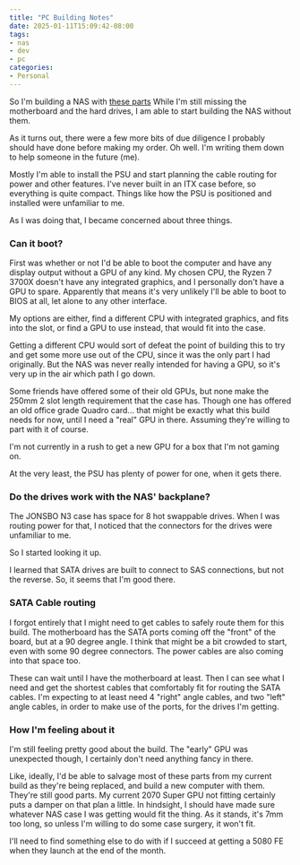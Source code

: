 ```yaml
---
title: "PC Building Notes"
date: 2025-01-11T15:09:42-08:00
tags:
- nas
- dev
- pc
categories: 
- Personal
---
```


So I'm building a NAS with [these parts](https://pcpartpicker.com/list/LBM74p)
While I'm still missing the motherboard and the hard drives, I am able to start
building the NAS without them.

As it turns out, there were a few more bits of due diligence I 
probably should have done before making my order. Oh well.
I'm writing them down to help someone in the future (me).
 
<!--more-->

Mostly I'm able to install the PSU and start planning the cable routing for power
and other features. I've never built in an ITX case before, so everything is
quite compact. Things like how the PSU is positioned and installed were
unfamiliar to me.

As I was doing that, I became concerned about three things.

### Can it boot?

First was whether or not I'd be able to boot the computer and have any
display output without a GPU of any kind. My chosen CPU, the Ryzen 7 3700X doesn't
have any integrated graphics, and I personally don't have a GPU to spare. 
Apparently that means it's very unlikely I'll be able to boot to BIOS at all,
let alone to any other interface.

My options are either, find a different CPU with integrated graphics, and fits
into the slot, or find a GPU to use instead, that would fit into the case.

Getting a different CPU would sort of defeat the point of building this to try
and get some more use out of the CPU, since it was the only part I had originally.
But the NAS was never really intended for having a GPU, so it's very up in the
air which path I go down. 

Some friends have offered some of their old GPUs, but none make the 250mm 2 slot
length requirement that the case has. Though one has offered an old office grade
Quadro card... that might be exactly what this build needs for now, until I need
a "real" GPU in there. Assuming they're willing to part with it of course.

I'm not currently in a rush to get a new GPU for a box that I'm not gaming on.

At the very least, the PSU has plenty of power for one, when it gets there.

### Do the drives work with the NAS' backplane?

The JONSBO N3 case has space for 8 hot swappable drives. When I was routing power
for that, I noticed that the connectors for the drives were unfamiliar to me.

So I started looking it up.

I learned that SATA drives are built to connect to SAS connections, but not the
reverse. So, it seems that I'm good there.

### SATA Cable routing

I forgot entirely that I might need to get cables to safely route them for this
build. The motherboard has the SATA ports coming off the "front" of the board,
but at a 90 degree angle. I think that might be a bit crowded to start, even
with some 90 degree connectors. The power cables are also coming into that space
too.

These can wait until I have the motherboard at least. Then I can see what I need
and get the shortest cables that comfortably fit for routing the SATA cables.
I'm expecting to at least need 4 "right" angle cables, and two "left" angle
cables, in order to make use of the ports, for the drives I'm getting.

### How I'm feeling about it

I'm still feeling pretty good about the build. The "early" GPU was unexpected
though, I certainly don't need anything fancy in there.

Like, ideally, I'd be able to salvage most of these parts from my current build
as they're being replaced, and build a new computer with them. They're still
good parts. My current 2070 Super GPU not fitting certainly puts a damper on that
plan a little. In hindsight, I should have made sure whatever NAS case I was getting
would fit the thing. As it stands, it's 7mm too long, so unless I'm willing
to do some case surgery, it won't fit. 

I'll need to find something else to do with if I succeed at getting a 5080 FE
when they launch at the end of the month.

